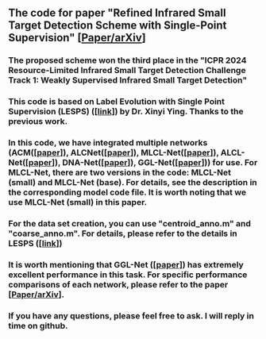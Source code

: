 ## The code for paper "Refined Infrared Small Target Detection Scheme with Single-Point Supervision" [[Paper/arXiv](https://www.arxiv.org/abs/2408.02773)]  

### **The proposed scheme won the third place in the "ICPR 2024 Resource-Limited Infrared Small Target Detection Challenge Track 1: Weakly Supervised Infrared Small Target Detection"**  

### This code is based on Label Evolution with Single Point Supervision (LESPS) ([[link](https://github.com/XinyiYing/LESPS?tab=readme-ov-file)]) by Dr. Xinyi Ying. Thanks to the previous work.

### In this code, we have integrated multiple networks (ACM([[paper](https://ieeexplore.ieee.org/document/9423171)]), ALCNet([[paper](https://ieeexplore.ieee.org/document/9314219)]), MLCL-Net([[paper](https://doi.org/10.1016/j.infrared.2022.104107)]), ALCL-Net([[paper](https://ieeexplore.ieee.org/document/9785618)]), DNA-Net([[paper](https://ieeexplore.ieee.org/document/9864119)]), GGL-Net([[paper](https://ieeexplore.ieee.org/abstract/document/10230271)])) for use. For MLCL-Net, there are two versions in the code: MLCL-Net (small) and MLCL-Net (base). For details, see the description in the corresponding model code file. It is worth noting that we use MLCL-Net (small) in this paper.

### For the data set creation, you can use "centroid_anno.m" and "coarse_anno.m". For details, please refer to the details in LESPS ([[link](https://github.com/XinyiYing/LESPS?tab=readme-ov-file)])

### It is worth mentioning that GGL-Net ([[paper](https://ieeexplore.ieee.org/abstract/document/10230271)]) has extremely excellent performance in this task. For specific performance comparisons of each network, please refer to the paper [[Paper/arXiv](https://www.arxiv.org/abs/2408.02773)]. 

### If you have any questions, please feel free to ask. I will reply in time on github.
